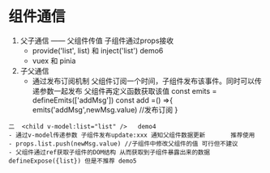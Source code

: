 # 组件通信
1. 父子通信 —— 父组件传值 子组件通过props接收
    - provide('list', list) 和 inject('list')  demo6
    - vuex 和 pinia
2. 子父通信 
    - 通过发布订阅机制  父组件订阅一个时间，子组件发布该事件。同时可以传递参数一起发布 父组件再定义函数获取该值
        const emits = defineEmits(['addMsg'])
const add =() =>{
    emits('addMsg',newMsg.value)  //发布订阅
}
<!-- 在emits中 可以传递多个参数，但是在父组件中，需要定义相同数量的变量接受  也可以用...args  -->
    二  <child v-model:list="list" />   demo4
    - 通过v-model传递参数 子组件发布update:xxx 通知父组件数据更新       推荐使用
    - props.list.push(newMsg.value) //子组件中修改父组件的值 可行但不建议
    - 父组件通过ref获取子组件的DOM结构 从而获取到子组件暴露出来的数据defineExpose({list}) 但是不推荐 demo5
